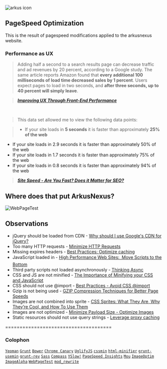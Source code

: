 ![arkus icon](http://arkusnexus.com/wp-content/uploads/2013/03/logo.png)
## PageSpeed Optimization

This is the result of pagespeed modifications applied to the arkusnexus website. 

### Performance as UX
>Adding half a second to a search results page can decrease traffic and ad revenues by 20 percent, according to a Google study. The same article reports Amazon found that **every additional 100 milliseconds of load time decreased sales by 1 percent**. Users expect pages to load in two seconds, and **after three seconds, up to 40 percent will simply leave**.

>[_**Improving UX Through Front-End Performance**_][ALA]

<br>

>This data set allowed me to view the following data points: 

> - If your site loads in **5 seconds** it is faster than approximately **25% of the web**
- If your site loads in 2.9 seconds it is faster than approximately 50% of the web
- If your site loads in 1.7 seconds it is faster than approximately 75% of the web
- If your site loads in 0.8 seconds it is faster than approximately 94% of the web

>[_**Site Speed - Are You Fast? Does it Matter for SEO?**_][SEOMOZ]

## Where does that put ArkusNexus?
![WebPageTest](https://dl.dropboxusercontent.com/u/2906909/arkus-pagespeed/WPT.png)
 
## Observations
- jQuery should be loaded from CDN - [Why should I use Google's CDN for jQuery?][JQCDN]
- Too many HTTP requests - [Minimize HTTP Requests][HTTP]
- Missing expires headers - [Best Practices: Optimize caching][CACHE]
- JavaScript loaded in <head> - [High Performance Web Sites:  Move Scripts to the Bottom][FOOTER]
- Third party scripts not loaded asynchronously - [Thinking Async][ASYNC]
- CSS and JS are not minified - [The Importance of Minifying your CSS and JavaScript][MINI]
- CSS should not use @import - [Best Practices - Avoid CSS @import][IMPORT]
- Gzip is not being used - [GZIP Compression Techniques for Better Page Speeds][GZIP]
- Images are not combined into sprite - [CSS Sprites: What They Are, Why They’re Cool, and How To Use Them][SPRITES]
- Images are not optimized - [Minimize Payload Size - Optimize Images][IMG]
- Static resources should not use query strings - [Leverage proxy caching][QUERY]

=====================================
### Colophon
[`Yeoman`](http://yeoman.io/)
[`Grunt`](http://gruntjs.com/)
[`Bower`](https://github.com/twitter/bower)
[`Chrome Canary`](https://www.google.com/intl/en/chrome/browser/canary.html)
[`UglifyJS`](https://github.com/mishoo/UglifyJS)
[`cssmin`](https://code.google.com/p/cssmin/)
[`html-minifier`](https://github.com/kangax/html-minifier)
[`grunt-usemin`](https://github.com/yeoman/grunt-usemin)
[`grunt-rev`](https://github.com/cbas/grunt-rev)
[`Sass`](http://sass-lang.com/)
[`Compass`](http://compass-style.org/)
[`YSlow!`](http://yslow.org/)
[`PageSpeed Insights`](https://developers.google.com/speed/pagespeed/insights)
[`Mou`](http://mouapp.com/)
[`ImageOptim`](http://imageoptim.com/)
[`ImageAlpha`](http://pngmini.com/)
[`WebPageTest`](http://webpagetest.com/)
[`mod_rewrite`](http://httpd.apache.org/docs/current/mod/mod_rewrite.html)

[ALA]: http://alistapart.com/article/improving-ux-through-front-end-performance
[SEOMOZ]: http://www.seomoz.org/blog/site-speed-are-you-fast-does-it-matter
[JQCDN]: http://stackoverflow.com/a/2180401
[HTTP]: http://developer.yahoo.com/performance/rules.html#num_http
[CACHE]: https://developers.google.com/speed/docs/best-practices/caching
[FOOTER]: http://developer.yahoo.com/blogs/ydn/high-performance-sites-rule-6-move-scripts-bottom-7200.html
[ASYNC]: http://css-tricks.com/thinking-async/
[MINI]: http://www.hanselman.com/blog/TheImportanceAndEaseOfMinifyingYourCSSAndJavaScriptAndOptimizingPNGsForYourBlogOrWebsite.aspx
[GZIP]: http://rpardz.com/blog/gzip-compression-techniques-better-page-speeds/
[SPRITES]: http://css-tricks.com/css-sprites/
[IMG]: https://developers.google.com/speed/docs/best-practices/payload#CompressImages
[IMPORT]: https://developers.google.com/speed/docs/best-practices/rtt#AvoidCssImport
[QUERY]: https://developers.google.com/speed/docs/best-practices/caching#LeverageProxyCaching

